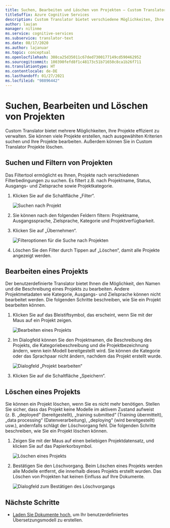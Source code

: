 ```yaml
---
title: Suchen, Bearbeiten und Löschen von Projekten – Custom Translator
titleSuffix: Azure Cognitive Services
description: Custom Translator bietet verschiedene Möglichkeiten, Ihre Projekte effizient zu verwalten. Sie können mehrere Projekte erstellen, nach ausgewählten Kriterien suchen und Ihre Projekte bearbeiten. Außerdem können Sie in Custom Translator Projekte löschen.
author: laujan
manager: nitinme
ms.service: cognitive-services
ms.subservice: translator-text
ms.date: 08/17/2020
ms.author: lajanuar
ms.topic: conceptual
ms.openlocfilehash: 308ca25d35011c67ded7300177149cd590462952
ms.sourcegitcommit: 100390fefd8f1c48173c51b71650c8ca1b26f711
ms.translationtype: HT
ms.contentlocale: de-DE
ms.lasthandoff: 01/27/2021
ms.locfileid: "98896442"
---
```

# <a name="search-edit-and-delete-projects"></a>Suchen, Bearbeiten und Löschen von Projekten

Custom Translator bietet mehrere Möglichkeiten, Ihre Projekte effizient zu verwalten. Sie können viele Projekte erstellen, nach ausgewählten Kriterien suchen und Ihre Projekte bearbeiten. Außerdem können Sie in Custom Translator Projekte löschen.  

## <a name="search-and-filter-projects"></a>Suchen und Filtern von Projekten

Das Filtertool ermöglicht es Ihnen, Projekte nach verschiedenen Filterbedingungen zu suchen. Es filtert z.B. nach Projektname, Status, Ausgangs- und Zielsprache sowie Projektkategorie.

1. Klicken Sie auf die Schaltfläche „Filter“.

    ![Suchen nach Projekt](media/how-to/how-to-search-project.png)

2. Sie können nach den folgenden Feldern filtern: Projektname, Ausgangssprache, Zielsprache, Kategorie und Projektverfügbarkeit.

3. Klicken Sie auf „Übernehmen“.

    ![Filteroptionen für die Suche nach Projekten](media/how-to/how-to-search-project-filters.png)

4. Löschen Sie den Filter durch Tippen auf „Löschen“, damit alle Projekte angezeigt werden.

## <a name="edit-a-project"></a>Bearbeiten eines Projekts

Der benutzerdefinierte Translator bietet Ihnen die Möglichkeit, den Namen und die Beschreibung eines Projekts zu bearbeiten. Andere Projektmetadaten wie Kategorie, Ausgangs- und Zielsprache können nicht bearbeitet werden. Die folgenden Schritte beschreiben, wie Sie ein Projekt bearbeiten können.

1. Klicken Sie auf das Bleistiftsymbol, das erscheint, wenn Sie mit der Maus auf ein Projekt zeigen.

    ![Bearbeiten eines Projekts](media/how-to/how-to-edit-project.png)

2. Im Dialogfeld können Sie den Projektnamen, die Beschreibung des Projekts, die Kategoriebeschreibung und die Projektbezeichnung ändern, wenn kein Modell bereitgestellt wird. Sie können die Kategorie oder das Sprachpaar nicht ändern, nachdem das Projekt erstellt wurde.

    ![Dialogfeld „Projekt bearbeiten“](media/how-to/how-to-edit-project-dialog.png)

3. Klicken Sie auf die Schaltfläche „Speichern“.

## <a name="delete-a-project"></a>Löschen eines Projekts

Sie können ein Projekt löschen, wenn Sie es nicht mehr benötigen. Stellen Sie sicher, dass das Projekt keine Modelle im aktivem Zustand aufweist (z. B. „deployed“ (bereitgestellt), „training submitted“ (Training übermittelt), „data processing“ (Datenverarbeitung), „deploying“ (wird bereitgestellt) usw.), andernfalls schlägt der Löschvorgang fehl. Die folgenden Schritte beschreiben, wie Sie ein Projekt löschen können.

1. Zeigen Sie mit der Maus auf einen beliebigen Projektdatensatz, und klicken Sie auf das Papierkorbsymbol.

   ![Löschen eines Projekts](media/how-to/how-to-delete-project.png)

2. Bestätigen Sie den Löschvorgang. Beim Löschen eines Projekts werden alle Modelle entfernt, die innerhalb dieses Projekts erstellt wurden. Das Löschen von Projekten hat keinen Einfluss auf Ihre Dokumente.

   ![Dialogfeld zum Bestätigen des Löschvorgangs](media/how-to/how-to-delete-project-confirm.png)

## <a name="next-steps"></a>Nächste Schritte

- [Laden Sie Dokumente hoch](how-to-upload-document.md), um Ihr benutzerdefiniertes Übersetzungsmodell zu erstellen.
